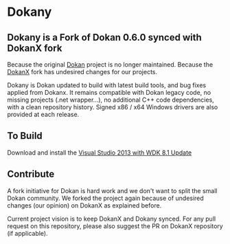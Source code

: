 # Dokany

## Dokany is a Fork of Dokan 0.6.0 synced with DokanX fork
Because the original [Dokan](http://dokan-dev.net/en/docs/) project is no longer maintained.
Because the [DokanX](https://github.com/BenjaminKim/dokanx) fork has undesired changes for our projects.

Dokany is Dokan updated to build with latest build tools, and bug fixes applied from Dokanx. It remains compatible with Dokan legacy code, no missing projects (.net wrapper...), no additional C++ code dependencies, with a clean repository history.
Signed x86 / x64 Windows drivers are also provided at each release.

## To Build
Download and install the [Visual Studio 2013 with WDK 8.1 Update](https://msdn.microsoft.com/en-us/windows/hardware/gg454513.aspx)

## Contribute
A fork initiative for Dokan is hard work and we don't want to split the small Dokan community. We forked the project again because of undesired changes (our opinion) on DokanX as explained before.

Current project vision is to keep DokanX and Dokany synced. For any pull request on this repository, please also suggest the PR on DokanX repository (if applicable).